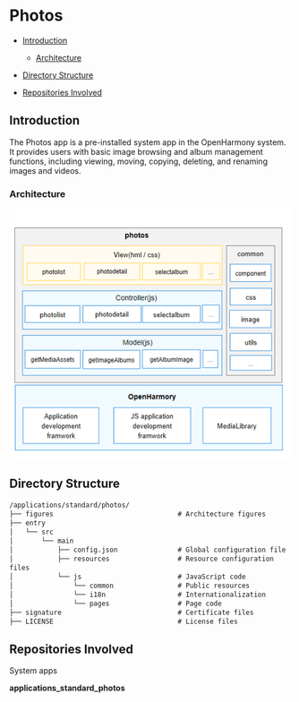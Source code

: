 # Photos<a name="EN-US_TOPIC_0000001177189635"></a>

-   [Introduction](#section443318452403)
    -   [Architecture](#section17686421134110)

-   [Directory Structure](#section7867113874118)
-   [Repositories Involved](#section229716044218)

## Introduction<a name="section443318452403"></a>

The Photos app is a pre-installed system app in the OpenHarmony system. It provides users with basic image browsing and album management functions, including viewing, moving, copying, deleting, and renaming images and videos.

### Architecture<a name="section17686421134110"></a>

![](figures/l2.png)

## Directory Structure<a name="section7867113874118"></a>

```
/applications/standard/photos/
├── figures                               # Architecture figures
├── entry                 
│   └── src
│       └── main
│           ├── config.json               # Global configuration file
│           ├── resources                 # Resource configuration files
│           └── js                        # JavaScript code
│               └── common                # Public resources
│               └── i18n                  # Internationalization
│               └── pages                 # Page code
├── signature                             # Certificate files
├── LICENSE                               # License files
```

## Repositories Involved<a name="section229716044218"></a>

System apps

**applications\_standard\_photos**

